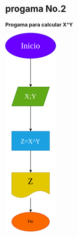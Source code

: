 # progama No.2

### Progama para calcular X^Y

![Diagrama de flujo](diagrama.png "Diagrama de flujo")
